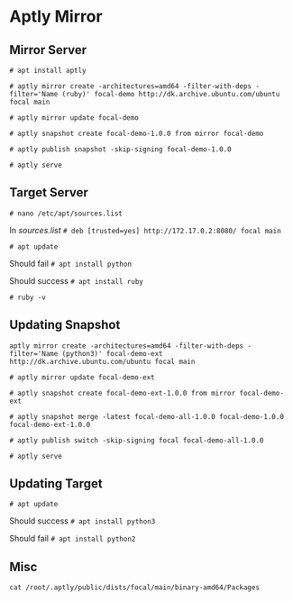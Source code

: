 # Aptly Mirror

## Mirror Server

`# apt install aptly`

`# aptly mirror create -architectures=amd64 -filter-with-deps -filter='Name (ruby)' focal-demo http://dk.archive.ubuntu.com/ubuntu focal main`

`# aptly mirror update focal-demo`

`# aptly snapshot create focal-demo-1.0.0 from mirror focal-demo`

`# aptly publish snapshot -skip-signing focal-demo-1.0.0`

`# aptly serve`

## Target Server

`# nano /etc/apt/sources.list`

In _sources.list_
`# deb [trusted=yes] http://172.17.0.2:8080/ focal main`

`# apt update`

Should fail
`# apt install python`

Should success
`# apt install ruby`

`# ruby -v`

## Updating Snapshot

`aptly mirror create -architectures=amd64 -filter-with-deps -filter='Name (python3)' focal-demo-ext http://dk.archive.ubuntu.com/ubuntu focal main`

`# aptly mirror update focal-demo-ext`

`# aptly snapshot create focal-demo-ext-1.0.0 from mirror focal-demo-ext`

`# aptly snapshot merge -latest focal-demo-all-1.0.0 focal-demo-1.0.0 focal-demo-ext-1.0.0`

`# aptly publish switch -skip-signing focal focal-demo-all-1.0.0`

`# aptly serve`

## Updating Target

`# apt update`

Should success
`# apt install python3`

Should fail
`# apt install python2`

## Misc

`cat /root/.aptly/public/dists/focal/main/binary-amd64/Packages`
